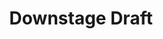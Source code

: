 ---
layout: game
title:  "Downstage Draft"
location: Games/DownstageDraft.html
desc: "A boy, bored at the theater, wanders backstage and encounters a different kind of challenge"
time: 7 days
made: Kongregate Game Jam
jampage: https://www.kongregate.com/games/theijzm/downstage-draft
---